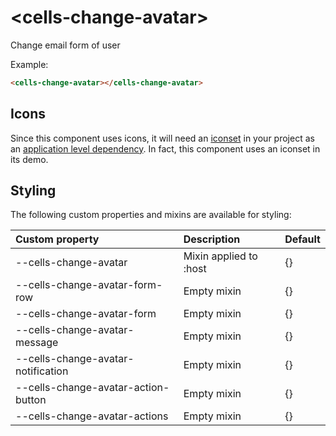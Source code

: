 # &lt;cells-change-avatar&gt;

Change email form of user

Example:
```html
<cells-change-avatar></cells-change-avatar>
```

## Icons

Since this component uses icons, it will need an [iconset](https://bbva.cellsjs.com/guides/best-practices/cells-icons.html) in your project as an [application level dependency](https://bbva.cellsjs.com/guides/advanced-guides/application-level-dependencies.html). In fact, this component uses an iconset in its demo.

## Styling

The following custom properties and mixins are available for styling:

| Custom property | Description     | Default        |
|:----------------|:----------------|:---------------|
| --cells-change-avatar  | Mixin applied to :host     | {}  |
| --cells-change-avatar-form-row | Empty mixin | {}  |
| --cells-change-avatar-form | Empty mixin | {}  |
| --cells-change-avatar-message  | Empty mixin | {}  |
| --cells-change-avatar-notification | Empty mixin | {}  |
| --cells-change-avatar-action-button  | Empty mixin | {}  |
| --cells-change-avatar-actions  | Empty mixin | {}  |

